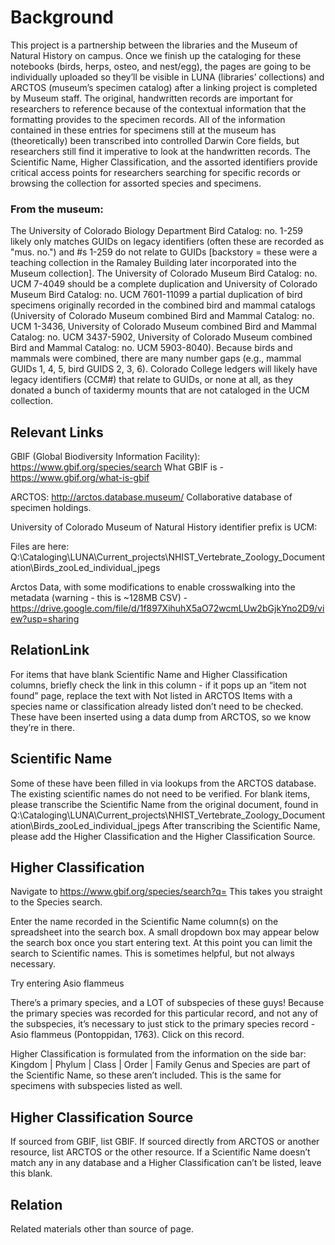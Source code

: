 # Background
This project is a partnership between the libraries and the Museum of Natural History on campus. Once we finish up the cataloging for these notebooks (birds, herps, osteo, and nest/egg), the pages are going to be individually uploaded so they’ll be visible in LUNA (libraries’ collections) and ARCTOS (museum’s specimen catalog) after a linking project is completed by Museum staff. The original, handwritten records are important for researchers to reference because of the contextual information that the formatting provides to the specimen records. All of the information contained in these entries for specimens still at the museum has (theoretically) been transcribed into controlled Darwin Core fields, but researchers still find it imperative to look at the handwritten records. The Scientific Name, Higher Classification, and the assorted identifiers provide critical access points for researchers searching for specific records or browsing the collection for assorted species and specimens. 

### From the museum:
The University of Colorado Biology Department Bird Catalog: no. 1-259 likely only matches GUIDs on legacy identifiers (often these are recorded  as "mus. no.") and #s 1-259 do not relate to GUIDs [backstory = these were a teaching collection in the Ramaley Building later incorporated into the Museum collection]. The University of Colorado Museum Bird Catalog: no. UCM 7-4049 should be a complete duplication and University of Colorado Museum Bird Catalog: no. UCM 7601-11099  a partial duplication of bird specimens originally recorded in the combined bird and mammal catalogs (University of Colorado Museum combined Bird and Mammal Catalog: no. UCM 1-3436, University of Colorado Museum combined Bird and Mammal Catalog: no. UCM 3437-5902, University of Colorado Museum combined Bird and Mammal Catalog: no. UCM 5903-8040). Because birds and mammals were combined, there are many number gaps (e.g., mammal GUIDs 1, 4, 5, bird GUIDS 2, 3, 6). Colorado College ledgers will likely have legacy identifiers (CCM#) that relate to GUIDs, or none at all, as they donated a bunch of taxidermy mounts that are not cataloged in the UCM collection.

## Relevant Links
GBIF (Global Biodiversity Information Facility): https://www.gbif.org/species/search
What GBIF is - https://www.gbif.org/what-is-gbif

ARCTOS: http://arctos.database.museum/
Collaborative database of specimen holdings. 

University of Colorado Museum of Natural History identifier prefix is UCM:

Files are here: Q:\Cataloging\LUNA\Current_projects\NHIST_Vertebrate_Zoology_Documentation\Birds_zooLed_individual_jpegs

Arctos Data, with some modifications to enable crosswalking into the metadata (warning - this is ~128MB CSV) - https://drive.google.com/file/d/1f897XihuhX5aO72wcmLUw2bGjkYno2D9/view?usp=sharing 
## RelationLink
For items that have blank Scientific Name and Higher Classification columns, briefly check the link in this column - if it pops up an “item not found” page, replace the text with Not listed in ARCTOS
Items with a species name or classification already listed don’t need to be checked. These have been inserted using a data dump from ARCTOS, so we know they’re in there. 
## Scientific Name
Some of these have been filled in via lookups from the ARCTOS database. The existing scientific names do not need to be verified.
For blank items, please transcribe the Scientific Name from the original document, found in Q:\Cataloging\LUNA\Current_projects\NHIST_Vertebrate_Zoology_Documentation\Birds_zooLed_individual_jpegs
After transcribing the Scientific Name, please add the Higher Classification and the Higher Classification Source.
## Higher Classification
Navigate to https://www.gbif.org/species/search?q=
This takes you straight to the Species search.


Enter the name recorded in the Scientific Name column(s) on the spreadsheet into the search box. 
A small dropdown box may appear below the search box once you start entering text. At this point you can limit the search to Scientific names. This is sometimes helpful, but not always necessary. 

Try entering Asio flammeus



There’s a primary species, and a LOT of subspecies of these guys!
Because the primary species was recorded for this particular record, and not any of the subspecies, it’s necessary to just stick to the primary species record - Asio flammeus (Pontoppidan, 1763). Click on this record.

Higher Classification is formulated from the information on the side bar:
Kingdom | Phylum | Class | Order | Family
Genus and Species are part of the Scientific Name, so these aren’t included.
This is the same for specimens with subspecies listed as well. 

## Higher Classification Source
If sourced from GBIF, list GBIF. If sourced directly from ARCTOS or another resource, list ARCTOS or the other resource. 
If a Scientific Name doesn’t match any in any database and a Higher Classification can’t be listed, leave this blank.

## Relation
Related materials other than source of page.
